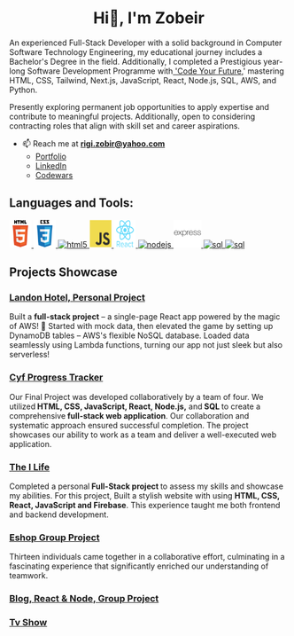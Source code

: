 <h1 align="center">Hi👋, I'm Zobeir</h1>
<p>
An experienced Full-Stack Developer with a solid background in Computer Software Technology Engineering, my educational journey includes a Bachelor's Degree in the field. Additionally, I completed a Prestigious year-long Software Development Programme with<a href = " https://codeyourfuture.io/" target="_blank" alt ="CYF" > 'Code Your Future</a>,' mastering HTML, CSS, Tailwind, Next.js, JavaScript, React, Node.js, SQL, AWS, and Python.

Presently exploring permanent job opportunities to apply expertise and contribute to meaningful projects. Additionally, open to considering contracting roles that align with skill set and career aspirations.
</p>

<!-- - 💬 Ask me about **React, Node-js** -->

- 📫 Reach me at **rigi.zobir@yahoo.com**
  - <a href="https://portfolio-zobeirrigi.netlify.app/"  target="_blank" >Portfolio</a>
  - <a href="https://www.linkedin.com/in/zobeir-r-37068217b/"  target="_blank" >LinkedIn</a>
  - <a href="https://www.codewars.com/users/Zobeir-Rigi"  target="_blank" >Codewars</a>
 <!-- ### 📁 [Current CV](https://drive.google.com/file/d/1v7qNmpDyS8CA0PR_nv5ASdy8b5n9sQQm/view) -->

## Languages and Tools:
<p align="left">
  <a href="https://www.w3.org/html/" target="_blank"> <img src="https://raw.githubusercontent.com/devicons/devicon/master/icons/html5/html5-original-wordmark.svg" alt="html5" width="40" height="50"/> </a>
  <a href="https://www.w3schools.com/css/" target="_blank"> <img src="https://raw.githubusercontent.com/devicons/devicon/master/icons/css3/css3-original-wordmark.svg" alt="css3" width="40" height="50"/> </a>
  <a href="https://tailwindcss.com/" target="_blank"> <img src="https://encrypted-tbn0.gstatic.com/images?q=tbn:ANd9GcROhOgcEIuQbeQTjCg1Ou_PQWNW4x0J-O3DBmpZzD0j_7wqcfL0TkSpiEAGDzkhPpOal9w&usqp=CAU" alt="html5" width="150" height="100" /> </a>
  <a href="https://developer.mozilla.org/en-US/docs/Web/JavaScript" target="_blank"> <img src="https://raw.githubusercontent.com/devicons/devicon/master/icons/javascript/javascript-original.svg" alt="javascript" width="40" height="50"/> </a>
  <a href="https://reactjs.org/" target="_blank"> <img src="https://raw.githubusercontent.com/devicons/devicon/master/icons/react/react-original-wordmark.svg" alt="react" width="40" height="50"/> </a>
  <a href="https://nodejs.org" target="_blank"> <img src="https://upload.wikimedia.org/wikipedia/commons/thumb/d/d9/Node.js_logo.svg/1180px-Node.js_logo.svg.png?20170401104355" alt="nodejs" width="80" height="50"/> </a>
  <a href="https://expressjs.com" target="_blank"> <img src="https://raw.githubusercontent.com/devicons/devicon/master/icons/express/express-original-wordmark.svg" alt="express" width="50" height="50"/> </a>
  <a href="https://www.postgresql.org/" target="_blank"> <img src="https://www.vectorlogo.zone/logos/postgresql/postgresql-horizontal.svg" alt="sql" width="170" height="50"/> </a>
    <a href="https://www.postgresql.org/" target="_blank"> <img src="https://upload.wikimedia.org/wikipedia/commons/thumb/9/93/Amazon_Web_Services_Logo.svg/2560px-Amazon_Web_Services_Logo.svg.png" alt="sql" width="auto" height="50"/> </a>

</p>

## Projects Showcase
### [Landon Hotel, Personal Project](https://main.d3nfqgnj9dhwef.amplifyapp.com/)

Built a <b>full-stack project</b> – a single-page React app powered by the magic of AWS! 🚀 Started with mock data, then elevated the game by setting up DynamoDB tables – AWS's flexible NoSQL database. Loaded data seamlessly using Lambda functions, turning our app not just sleek but also serverless!

### [Cyf Progress Tracker](https://starter-kit-j8jj.onrender.com/)
Our Final Project was developed collaboratively by a team of four.
We utilized<b> HTML, CSS, JavaScript, React, Node.js,</b> and<b> SQL </b> to create a comprehensive<b> full-stack web application</b>.
Our collaboration and systematic approach ensured successful completion. The project showcases our ability to work as a team and deliver a well-executed web application.

### [The I Life](https://main.d3q5vnfi8sdva3.amplifyapp.com/)
Completed a personal<b> Full-Stack project </b> to assess my skills and showcase my abilities.
For this project, Built a stylish website with using <b>HTML, CSS, React, JavaScript and Firebase</b>. This experience taught me both frontend and backend development.

### [Eshop Group Project](https://london9-amazon-clone-50-react-project.netlify.app/)
Thirteen individuals came together in a collaborative effort, culminating in a fascinating experience that significantly enriched our understanding of teamwork.

### [Blog, React & Node, Group Project](https://blog-team-work.netlify.app/)
### [Tv Show](https://cyf-zobeir-rigi-tv.netlify.app/)

<!-- This was my first [blog](http://www.sad_music.loxblog.com/) when I was in high school. -->
